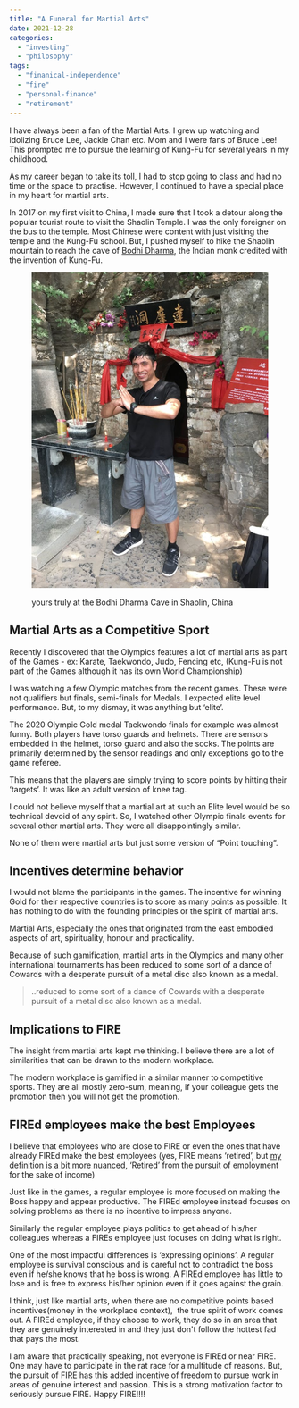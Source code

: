 ```yaml
---
title: "A Funeral for Martial Arts"
date: 2021-12-28
categories: 
  - "investing"
  - "philosophy"
tags: 
  - "finanical-independence"
  - "fire"
  - "personal-finance"
  - "retirement"
---
```


I have always been a fan of the Martial Arts. I grew up watching and idolizing Bruce Lee, Jackie Chan etc. Mom and I were fans of Bruce Lee! This prompted me to pursue the learning of Kung-Fu for several years in my childhood. 

As my career began to take its toll, I had to stop going to class and had no time or the space to practise. However, I continued to have a special place in my heart for martial arts.

In 2017 on my first visit to China, I made sure that I took a detour along the popular tourist route to visit the Shaolin Temple. I was the only foreigner on the bus to the temple. Most Chinese were content with just visiting the temple and the Kung-Fu school. But, I pushed myself to hike the Shaolin mountain to reach the cave of [Bodhi Dharma,](https://en.wikipedia.org/wiki/Bodhidharma) the Indian monk credited with the invention of Kung-Fu. 

<figure>

![](images/IMG_3827-768x1024.jpg)

<figcaption>

yours truly at the Bodhi Dharma Cave in Shaolin, China

</figcaption>

</figure>

## Martial Arts as a Competitive Sport

Recently I discovered that the Olympics features a lot of martial arts as part of the Games - ex: Karate, Taekwondo, Judo, Fencing etc, (Kung-Fu is not part of the Games although it has its own World Championship)

I was watching a few Olympic matches from the recent games. These were not qualifiers but finals, semi-finals for Medals. I expected elite level performance. But, to my dismay, it was anything but ‘elite’.

The 2020 Olympic Gold medal Taekwondo finals for example was almost funny. Both players have torso guards and helmets. There are sensors embedded in the helmet, torso guard and also the socks. The points are primarily determined by the sensor readings and only exceptions go to the game referee.

This means that the players are simply trying to score points by hitting their ‘targets’. It was like an adult version of knee tag. 

I could not believe myself that a martial art at such an Elite level would be so technical devoid of any spirit. So, I watched other Olympic finals events for several other martial arts. They were all disappointingly similar. 

None of them were martial arts but just some version of “Point touching”.

## Incentives determine behavior

I would not blame the participants in the games. The incentive for winning Gold for their respective countries is to score as many points as possible. It has nothing to do with the founding principles or the spirit of martial arts.

Martial Arts, especially the ones that originated from the east embodied aspects of art, spirituality, honour and practicality.

Because of such gamification, martial arts in the Olympics and many other international tournaments has been reduced to some sort of a dance of Cowards with a desperate pursuit of a metal disc also known as a medal.

> ..reduced to some sort of a dance of Cowards with a desperate pursuit of a metal disc also known as a medal.

## Implications to FIRE

The insight from martial arts kept me thinking. I believe there are a lot of similarities that can be drawn to the modern workplace.

The modern workplace is gamified in a similar manner to competitive sports. They are all mostly zero-sum, meaning, if your colleague gets the promotion then you will not get the promotion.

## FIREd employees make the best Employees

I believe that employees who are close to FIRE or even the ones that have already FIREd make the best employees (yes, FIRE means ‘retired’, but [my definition is a bit more nuance](https://happypathfire.com/start-here/)d, ‘Retired’ from the pursuit of employment for the sake of income)

Just like in the games, a regular employee is more focused on making the Boss happy and appear productive. The FIREd employee instead focuses on solving problems as there is no incentive to impress anyone.

Similarly the regular employee plays politics to get ahead of his/her colleagues whereas a FIREs employee just focuses on doing what is right. 

One of the most impactful differences is ‘expressing opinions’. A regular employee is survival conscious and is careful not to contradict the boss even if he/she knows that he boss is wrong. A FIREd employee has little to lose and is free to express his/her opinion even if it goes against the grain.

I think, just like martial arts, when there are no competitive points based incentives(money in the workplace context),  the true spirit of work comes out. A FIREd employee, if they choose to work, they do so in an area that they are genuinely interested in and they just don't follow the hottest fad that pays the most.

I am aware that practically speaking, not everyone is FIREd or near FIRE. One may have to participate in the rat race for a multitude of reasons. But, the pursuit of FIRE has this added incentive of freedom to pursue work in areas of genuine interest and passion. This is a strong motivation factor to seriously pursue FIRE. Happy FIRE!!!!
